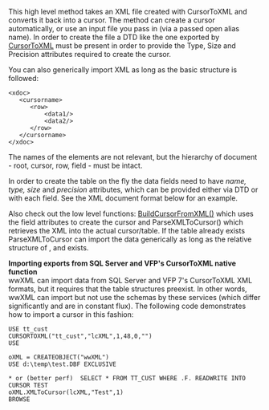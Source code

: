 ﻿This high level method takes an XML file created with CursorToXML and converts it back into a cursor. The method can create a cursor automatically, or use an input file you pass in (via a passed open alias name). In order to create the file a DTD like the one exported by [CursorToXML](vfps://Topic/wwXML%3A%3ACursorToXML) must be present in order to provide the Type, Size and Precision attributes required to create the cursor.

You can also generically import XML as long as the basic structure is followed:

```
<xdoc>
   <cursorname>
      <row>
          <data1/>
          <data2/>
      </row>
   </cursorname>
</xdoc>
```

The names of the elements are not relevant, but the hierarchy of document - root, cursor, row, field - must be intact.

In order to create the table on the fly the data fields need to have *name, type, size* and *precision* attributes, which can be provided either via DTD or with each field. See the XML document format below for an example.

Also check out the low level functions: [BuildCursorFromXML()](vfps://Topic/wwxml%3A%3ABuildCursorFromXML) which uses the field attributes to create the cursor and ParseXMLToCursor() which retrieves the XML into the actual cursor/table. If the table already exists ParseXMLToCursor can import the data generically as long as the relative structure of <cursor>, <row> and <data> exists.

**Importing exports from SQL Server and VFP's CursorToXML native function**  
wwXML can import data from SQL Server and VFP 7's CursorToXML XML formats, but it requires that the table structures preexist. In other words, wwXML can import but not use the schemas by these services (which differ significantly and are in constant flux). The following code demonstrates how to import a cursor in this fashion:

```foxpro
USE tt_cust
CURSORTOXML("tt_cust","lcXML",1,48,0,"")
USE

oXML = CREATEOBJECT("wwXML")
USE d:\temp\test.DBF EXCLUSIVE

* or (better perf)  SELECT * FROM TT_CUST WHERE .F. READWRITE INTO CURSOR TEST 
oXML.XMLToCursor(lcXML,"Test",1)
BROWSE
```